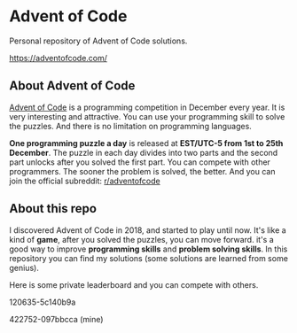 # Advent of Code
Personal repository of Advent of Code solutions.

https://adventofcode.com/

## About Advent of Code
[Advent of Code](https://adventofcode.com/) is a programming competition in December every year. It is very interesting and attractive. You can use your programming skill to solve the puzzles. And there is no limitation on programming languages. 

**One programming puzzle a day** is released at **EST/UTC-5 from 1st to 25th December**. The puzzle in each day divides into two parts and the second part unlocks after you solved the first part. You can compete with other programmers. The sooner the problem is solved, the better. And you can join the official subreddit: [r/adventofcode](https://www.reddit.com/r/adventofcode/)

## About this repo
I discovered Advent of Code in 2018, and started to play until now. It's like a kind of **game**, after you solved the puzzles, you can move forward. it's a good way to improve **programming skills** and **problem solving skills**. In this repository you can find my solutions (some solutions are learned from some genius). 

Here is some private leaderboard and you can compete with others.

120635-5c140b9a

422752-097bbcca (mine)

